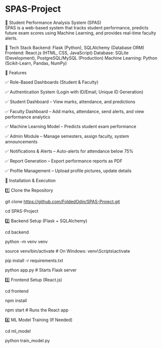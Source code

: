 # SPAS-Project
📌 Student Performance Analysis System (SPAS)    
SPAS is a web-based system that tracks student performance, predicts future exam scores using Machine Learning, and provides real-time faculty alerts.

🚀 Tech Stack
Backend: Flask (Python), SQLAlchemy (Database ORM)
Frontend: React.js (HTML, CSS, JavaScript)
Database: SQLite (Development), PostgreSQL/MySQL (Production)
Machine Learning: Python (Scikit-Learn, Pandas, NumPy)

📂 Features

✅ Role-Based Dashboards (Student & Faculty)

✅ Authentication System (Login with ID/Email, Unique ID Generation)

✅ Student Dashboard – View marks, attendance, and predictions

✅ Faculty Dashboard – Add marks, attendance, send alerts, and view performance analytics

✅ Machine Learning Model – Predicts student exam performance

✅ Admin Module – Manage semesters, assign faculty, system announcements

✅ Notifications & Alerts – Auto-alerts for attendance below 75%

✅ Report Generation – Export performance reports as PDF

✅ Profile Management – Upload profile pictures, update details

🔧 Installation & Execution

1️⃣ Clone the Repository

git clone https://github.com/FoldedOdin/SPAS-Project.git

cd SPAS-Project

2️⃣ Backend Setup (Flask + SQLAlchemy)

cd backend

python -m venv venv

source venv/bin/activate  # On Windows: venv\Scripts\activate

pip install -r requirements.txt

python app.py  # Starts Flask server

3️⃣ Frontend Setup (React.js)

cd frontend

npm install

npm start  # Runs the React app

4️⃣ ML Model Training (If Needed)

cd ml_model

python train_model.py 

